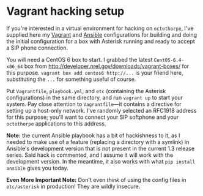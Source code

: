 Vagrant hacking setup
====

If you're interested in a virtual environment for hacking on
`octothorpe`, I've supplied here my [Vagrant][1] and [Ansible][2]
configurations for building and doing the initial configuration for
a box with Asterisk running and ready to accept a SIP phone connection.

You will need a CentOS 6 box to start.  I grabbed the latest
`CentOS-6.4-x86_64` box from
http://developer.nrel.gov/downloads/vagrant-boxes/ for this purpose.
`vagrant box add centos6 http://...` is your friend here, substituting
the `...` for something useful of course.

Put `Vagrantfile`, `playbook.yml`, and `etc` (containing the Asterisk
configurations) in the same directory, and run `vagrant up` to start
your system.  Pay close attention to `Vagrantfile`—it contains a
directive for setting up a host-only network.  I've randomly selected
an RFC1918 address for this purpose; you'll want to connect your SIP
softphone and your `octothorpe` applications to this address.

**Note:** the current Ansible playbook has a bit of hackishness to it,
as I needed to make use of a feature (replacing a directory with a
symlink) in Ansible's development version that is not present in
the current 1.3 release series.  Said hack is commented, and I
assume it will work with the development version.  In the meantime,
it also works with what `pip install ansible` gives you today.

**Even More Important Note:** Don't even *think* of using the config
files in `etc/asterisk` in production!  They are wildly insecure.

[1]: http://vagrantup.com/
[2]: http://ansibleworks.com/

